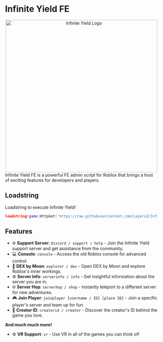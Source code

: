 # Infinite Yield FE
<div align="center">
  <img src="https://github.com/DarkNetworks/Infinite-Yield/assets/108237499/285ff938-7de6-4ad4-811e-e451d2d92694" width="500" height="500" alt="Infinite Yield Logo">
</div>
Infinite Yield FE is a powerful FE admin script for Roblox that brings a host of exciting features for developers and players.

## Loadstring

Loadstring to execute Infinite Yield!
```lua
loadstring(game:HttpGet('https://raw.githubusercontent.com/LayerxZ/Infinite-Yield/main/latest.lua'))()
```

## Features

- 🌐 **Support Server**: `discord / support / help` - Join the Infinite Yield support server and get assistance from the community.
- 💻 **Console**: `console` - Access the old Roblox console for advanced control.
- 🚀 **DEX by Moon**: `explorer / dex` - Open DEX by Moon and explore Roblox's inner workings.
- ⚙️ **Server Info**: `serverinfo / info` - Get insightful information about the server you are in.
- 🌐 **Server Hop**: `serverhop / shop` - Instantly teleport to a different server for new adventures.
- 🎮 **Join Player**: `joinplayer [username / ID] [place ID]` - Join a specific player's server and team up for fun.
- 👤 **Creator ID**: `creatorid / creator` - Discover the creator's ID behind the game you love.

**And much much more!**

- ⚙️ **VR Support**: `vr` - Use VR in all of the games you can think of!

